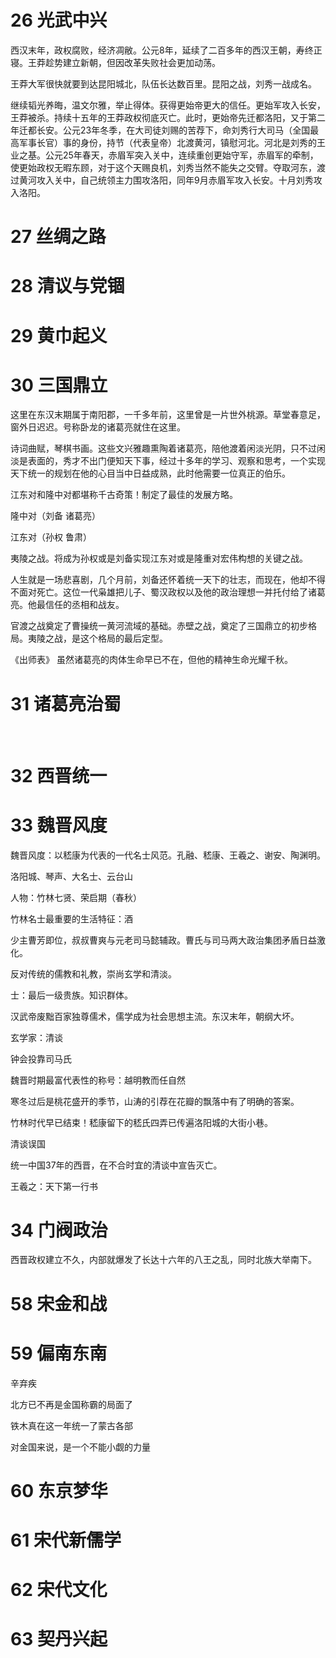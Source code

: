 # 26 光武中兴

西汉末年，政权腐败，经济凋敝。公元8年，延续了二百多年的西汉王朝，寿终正寝。王莽趁势建立新朝，但因改革失败社会更加动荡。

王莽大军很快就要到达昆阳城北，队伍长达数百里。昆阳之战，刘秀一战成名。

继续韬光养晦，温文尔雅，举止得体。获得更始帝更大的信任。更始军攻入长安，王莽被杀。持续十五年的王莽政权彻底灭亡。此时，更始帝先迁都洛阳，又于第二年迁都长安。公元23年冬季，在大司徒刘赐的苦荐下，命刘秀行大司马（全国最高军事长官）事的身份，持节（代表皇帝）北渡黄河，镇慰河北。河北是刘秀的王业之基。公元25年春天，赤眉军突入关中，连续重创更始守军，赤眉军的牵制，使更始政权无暇东顾，对于这个天赐良机，刘秀当然不能失之交臂。夺取河东，渡过黄河攻入关中，自己统领主力围攻洛阳，同年9月赤眉军攻入长安。十月刘秀攻入洛阳。









# 27 丝绸之路

# 28 清议与党锢

# 29 黄巾起义











# 30 三国鼎立

这里在东汉末期属于南阳郡，一千多年前，这里曾是一片世外桃源。草堂春意足，窗外日迟迟。号称卧龙的诸葛亮就住在这里。

诗词曲赋，琴棋书画。这些文兴雅趣熏陶着诸葛亮，陪他渡着闲淡光阴，只不过闲淡是表面的，秀才不出门便知天下事，经过十多年的学习、观察和思考，一个实现天下统一的规划在他的心目当中日益成熟，此时他需要一位真正的伯乐。 

江东对和隆中对都堪称千古奇策！制定了最佳的发展方略。

隆中对（刘备 诸葛亮）

江东对（孙权 鲁肃）

夷陵之战。将成为孙权或是刘备实现江东对或是隆重对宏伟构想的关键之战。

人生就是一场悲喜剧，几个月前，刘备还怀着统一天下的壮志，而现在，他却不得不面对死亡。这位一代枭雄把儿子、蜀汉政权以及他的政治理想一并托付给了诸葛亮。他最信任的丞相和战友。

官渡之战奠定了曹操统一黄河流域的基础。赤壁之战，奠定了三国鼎立的初步格局。夷陵之战，是这个格局的最后定型。

《出师表》 虽然诸葛亮的肉体生命早已不在，但他的精神生命光耀千秋。



# 31 诸葛亮治蜀

​       





# 32 西晋统一

# 33 魏晋风度

魏晋风度：以嵇康为代表的一代名士风范。孔融、嵇康、王羲之、谢安、陶渊明。

洛阳城、琴声、大名士、云台山

人物：竹林七贤、荣启期（春秋）

竹林名士最重要的生活特征：酒



少主曹芳即位，叔叔曹爽与元老司马懿辅政。曹氏与司马两大政治集团矛盾日益激化。

反对传统的儒教和礼教，崇尚玄学和清淡。



士：最后一级贵族。知识群体。

汉武帝废黜百家独尊儒术，儒学成为社会思想主流。东汉末年，朝纲大坏。

玄学家：清谈

钟会投靠司马氏

魏晋时期最富代表性的称号：越明教而任自然



寒冬过后是桃花盛开的季节，山涛的引荐在花瓣的飘落中有了明确的答案。

竹林时代早已结束！嵇康留下的嵇氏四弄已传遍洛阳城的大街小巷。



清谈误国

统一中国37年的西晋，在不合时宜的清谈中宣告灭亡。

王羲之：天下第一行书





# 34 门阀政治

西晋政权建立不久，内部就爆发了长达十六年的八王之乱，同时北族大举南下。









# 58 宋金和战

# 59 偏南东南

辛弃疾



北方已不再是金国称霸的局面了

铁木真在这一年统一了蒙古各部

对金国来说，是一个不能小觑的力量







# 60 东京梦华

# 61 宋代新儒学

# 62 宋代文化

# 63 契丹兴起























